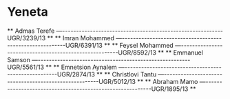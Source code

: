 # Yeneta

** Admas Terefe —----------------------------------------------------------UGR/3239/13 **
** Imran Mohammed —---------------------------------------------------------UGR/6391/13 **
** Feysel Mohammed —-------------------------------------------------------UGR/8592/13 **
** Emmanuel Samson —-------------------------------------------------------UGR/5561/13 **
** Emnetsion Aynalem —-----------------------------------------------------UGR/2874/13 **
** Christlovi Tantu —------------------------------------------------------UGR/5012/13 **
** Abraham Mamo —----------------------------------------------------------UGR/1895/13 **

